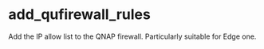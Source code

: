 # add_qufirewall_rules
Add the IP allow list to the QNAP firewall. Particularly suitable for Edge one.
